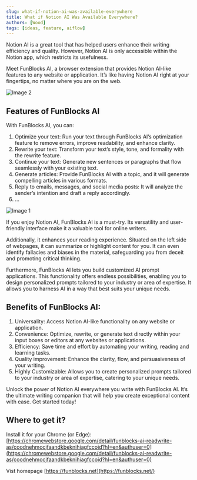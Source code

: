 ```yaml
---
slug: what-if-notion-ai-was-available-everywhere
title: What if Notion AI Was Available Everywhere?
authors: [Wood]
tags: [ideas, feature, aiflow]
---
```


Notion AI is a great tool that has helped users enhance their writing efficiency and quality. However, Notion AI is only accessible within the Notion app, which restricts its usefulness.

Meet FunBlocks AI, a browser extension that provides Notion AI-like features to any website or application. It’s like having Notion AI right at your fingertips, no matter where you are on the web.

![Image 2](https://miro.medium.com/v2/resize:fit:1400/1*kYZv6-9cx_GIN8HORxRx2g.png)

Features of FunBlocks AI
------------------------

With FunBlocks AI, you can:

1.  Optimize your text: Run your text through FunBlocks AI’s optimization feature to remove errors, improve readability, and enhance clarity.
2.  Rewrite your text: Transform your text’s style, tone, and formality with the rewrite feature.
3.  Continue your text: Generate new sentences or paragraphs that flow seamlessly with your existing text.
4.  Generate articles: Provide FunBlocks AI with a topic, and it will generate compelling articles in various formats.
5.  Reply to emails, messages, and social media posts: It will analyze the sender’s intention and draft a reply accordingly.
6.  …

![Image 1](https://miro.medium.com/v2/resize:fit:1400/1*mCiV6CxVNEKGxY9M3TMsFg.png)

If you enjoy Notion AI, FunBlocks AI is a must-try. Its versatility and user-friendly interface make it a valuable tool for online writers.

Additionally, it enhances your reading experience. Situated on the left side of webpages, it can summarize or highlight content for you. It can even identify fallacies and biases in the material, safeguarding you from deceit and promoting critical thinking.

Furthermore, FunBlocks AI lets you build customized AI prompt applications. This functionality offers endless possibilities, enabling you to design personalized prompts tailored to your industry or area of expertise. It allows you to harness AI in a way that best suits your unique needs.

Benefits of FunBlocks AI:
-------------------------

1.  Universality: Access Notion AI-like functionality on any website or application.
2.  Convenience: Optimize, rewrite, or generate text directly within your input boxes or editors at any websites or applications.
3.  Efficiency: Save time and effort by automating your writing, reading and learning tasks.
4.  Quality improvement: Enhance the clarity, flow, and persuasiveness of your writing.
5.  Highly Customizable: Allows you to create personalized prompts tailored to your industry or area of expertise, catering to your unique needs.

Unlock the power of Notion AI everywhere you write with FunBlocks AI. It’s the ultimate writing companion that will help you create exceptional content with ease. Get started today!

Where to get it?
----------------

Install it for your Chrome (or Edge): [https://chromewebstore.google.com/detail/funblocks-ai-readwrite-as/coodnehmocjfaandkbeknihiagfccoid?hl=en&authuser=0](https://chromewebstore.google.com/detail/funblocks-ai-readwrite-as/coodnehmocjfaandkbeknihiagfccoid?hl=en&authuser=0)

Vist homepage [https://funblocks.net](https://funblocks.net/)